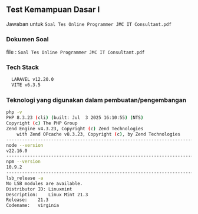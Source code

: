 ## Test Kemampuan Dasar I
Jawaban untuk `Soal Tes Online Programmer JMC IT Consultant.pdf`


### Dokumen Soal 
file : `Soal Tes Online Programmer JMC IT Consultant.pdf`


### Tech Stack
```bash
  LARAVEL v12.20.0 
  VITE v6.3.5 
```

### Teknologi yang digunakan dalam pembuatan/pengembangan 
```bash
php -v
PHP 8.3.23 (cli) (built: Jul  3 2025 16:10:55) (NTS)
Copyright (c) The PHP Group
Zend Engine v4.3.23, Copyright (c) Zend Technologies
    with Zend OPcache v8.3.23, Copyright (c), by Zend Technologies
----------------------------------------------------------------------------
node --version
v22.16.0
----------------------------------------------------------------------------
npm --version
10.9.2
----------------------------------------------------------------------------
lsb_release -a 
No LSB modules are available.
Distributor ID:	Linuxmint
Description:	Linux Mint 21.3
Release:	21.3
Codename:	virginia
```